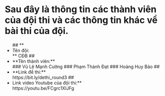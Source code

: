 # </strong>Sau đây là thông tin các thành viên của đội thi và các thông tin khác về bài thi của đội.</strong>
<ul>
## **<li>Tên đội:</li>** CĐB
##  <li>**Tên thành viên:**</li>
###    Vũ Lê Mạnh Cường
###    Phạm Thành Đạt
###    Hoàng Huy Bảo
## <li>**Link đề thi:**</li> https://bit.ly/dethi_round3
## <li>Link video Youtube của đội thi:**</li> https://youtu.be/FCgrc1XlJFg
</ul>
